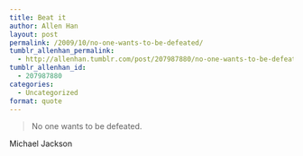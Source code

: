 ```yaml
---
title: Beat it
author: Allen Han
layout: post
permalink: /2009/10/no-one-wants-to-be-defeated/
tumblr_allenhan_permalink:
  - http://allenhan.tumblr.com/post/207987880/no-one-wants-to-be-defeated
tumblr_allenhan_id:
  - 207987880
categories:
  - Uncategorized
format: quote
---
```

> No one wants to be defeated.

<div class="attribution">
  Michael Jackson
</div>
